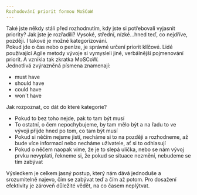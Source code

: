 ```yaml
---
Rozhodování priorit formou MoSCoW
---
```


Také jste někdy stáli před rozhodnutím, kdy jste si potřebovali vyjasnit priority? Jak jste je rozřadili? Vysoké, střední, nízké...hned teď, co nejdříve, později. I takové je možné kategorizování.
<br>
Pokud jde o čas nebo o peníze, je správné určení priorit klíčové. Lidé používající Agile metody vývoje si vymysleli jiné, verbálnější pojmenování priorit. A vznikla tak zkratka MoSCoW.
<br>
Jednotlivá zvýrazněná písmena znamenají:
<br>
* must have
* should have
* could have
* won´t have

Jak rozpoznat, co dát do které kategorie?
<br>
* Pokud to bez toho nejde, pak to tam být musí
* To ostatní, o čem nepochybujeme, by tam mělo být a na řadu to ve vývoji přijde hned po tom, co tam být musí
* Pokud si něčím nejsme jistí, necháme si to na později a rozhodneme, až bude více informací nebo necháme uživatele, ať si to odhlasují
* Pokud o něčem naopak víme, že je to slepá ulička, nebo se nám vývoj prvku nevyplatí, řekneme si, že pokud se situace nezmění, nebudeme se tím zabývat

Výsledkem je celkem jasný postup, který nám dává jednoduše a srozumitelně najevo, čím se zabývat teď a čím až potom. Pro dosažení efektivity je zároveň důležité vědět, na co časem neplýtvat.